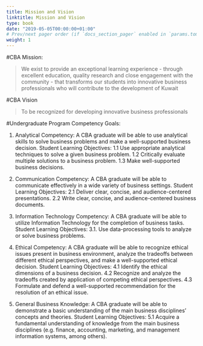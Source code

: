 ```yaml
---
title: Mission and Vision 
linktitle: Mission and Vision 
type: book
date: "2019-05-05T00:00:00+01:00"
# Prev/next pager order (if `docs_section_pager` enabled in `params.toml`)
weight: 1
---
```



#CBA Mission: 

> We exist to provide an exceptional learning experience - through excellent education, quality research and close engagement with
> the community - that transforms our students into innovative business professionals who will
> contribute to the development of Kuwait

#CBA Vision

> To be recognized for developing innovative business professionals 

#Undergraduate Program Competency Goals:

1.	Analytical Competency: A CBA graduate will be able to use analytical skills to solve business problems and make a well-supported business decision.
Student Learning Objectives:
  1.1	Use appropriate analytical techniques to solve a given business problem.
  1.2	Critically evaluate multiple solutions to a business problem.
  1.3	Make well-supported business decisions.


2.	Communication Competency: A CBA graduate will be able to communicate effectively in a wide variety of business settings.
Student Learning Objectives:
  2.1	Deliver clear, concise, and audience-centered presentations.
  2.2	Write clear, concise, and audience-centered business documents.

3.	Information Technology Competency: A CBA graduate will be able to utilize Information Technology for the completion of business tasks.
Student Learning Objectives:
  3.1.	Use data-processing tools to analyze or solve business problems.

4.	Ethical Competency: A CBA graduate will be able to recognize ethical issues present in business environment, analyze the tradeoffs between different ethical perspectives, and make a well-supported ethical decision.
Student Learning Objectives:
  4.1	Identify the ethical dimensions of a business decision.
  4.2	Recognize and analyze the tradeoffs created by application of competing ethical perspectives. 
  4.3	Formulate and defend a well-supported recommendation for the resolution of an ethical issue.

5.	General Business Knowledge: A CBA graduate will be able to demonstrate a basic understanding of the main business disciplines’ concepts and theories.
Student Learning Objectives:
  5.1	Acquire a fundamental understanding of knowledge from the main business disciplines (e.g. finance, accounting, marketing, and management information systems, among others).

